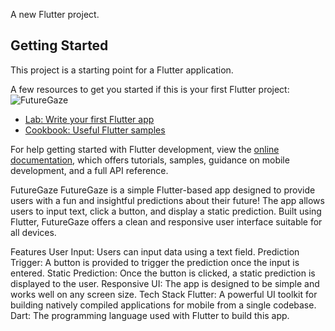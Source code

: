 A new Flutter project.

## Getting Started

This project is a starting point for a Flutter application.

A few resources to get you started if this is your first Flutter project:
![FutureGaze](https://github.com/user-attachments/assets/8b2ce2ea-203a-4bf7-a3bb-bd54a87c87d6)

- [Lab: Write your first Flutter app](https://docs.flutter.dev/get-started/codelab)
- [Cookbook: Useful Flutter samples](https://docs.flutter.dev/cookbook)

For help getting started with Flutter development, view the
[online documentation](https://docs.flutter.dev/), which offers tutorials,
samples, guidance on mobile development, and a full API reference.

FutureGaze
FutureGaze is a simple Flutter-based app designed to provide users with a fun and insightful predictions about their future! The app allows users to input text, click a button, and display a static prediction. Built using Flutter, FutureGaze offers a clean and responsive user interface suitable for all devices.

Features
User Input: Users can input data using a text field.
Prediction Trigger: A button is provided to trigger the prediction once the input is entered.
Static Prediction: Once the button is clicked, a static prediction is displayed to the user.
Responsive UI: The app is designed to be simple and works well on any screen size.
Tech Stack
Flutter: A powerful UI toolkit for building natively compiled applications for mobile from a single codebase.
Dart: The programming language used with Flutter to build this app.
